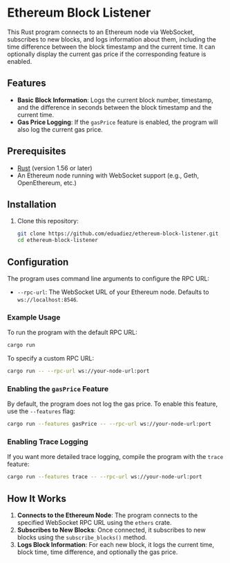 # Ethereum Block Listener

This Rust program connects to an Ethereum node via WebSocket, subscribes to new blocks, and logs information about them, including the time difference between the block timestamp and the current time. It can optionally display the current gas price if the corresponding feature is enabled.

## Features

- **Basic Block Information**: Logs the current block number, timestamp, and the difference in seconds between the block timestamp and the current time.
- **Gas Price Logging**: If the `gasPrice` feature is enabled, the program will also log the current gas price.

## Prerequisites

- [Rust](https://www.rust-lang.org/tools/install) (version 1.56 or later)
- An Ethereum node running with WebSocket support (e.g., Geth, OpenEthereum, etc.)

## Installation

1. Clone this repository:

   ```bash
   git clone https://github.com/eduadiez/ethereum-block-listener.git
   cd ethereum-block-listener
   ```

## Configuration

The program uses command line arguments to configure the RPC URL:

- `--rpc-url`: The WebSocket URL of your Ethereum node. Defaults to `ws://localhost:8546`.

### Example Usage

To run the program with the default RPC URL:

```bash
cargo run
```

To specify a custom RPC URL:

```bash
cargo run -- --rpc-url ws://your-node-url:port
```

### Enabling the `gasPrice` Feature

By default, the program does not log the gas price. To enable this feature, use the `--features` flag:

```bash
cargo run --features gasPrice -- --rpc-url ws://your-node-url:port
```

### Enabling Trace Logging

If you want more detailed trace logging, compile the program with the `trace` feature:

```bash
cargo run --features trace -- --rpc-url ws://your-node-url:port
```

## How It Works

1. **Connects to the Ethereum Node**: The program connects to the specified WebSocket RPC URL using the `ethers` crate.
2. **Subscribes to New Blocks**: Once connected, it subscribes to new blocks using the `subscribe_blocks()` method.
3. **Logs Block Information**: For each new block, it logs the current time, block time, time difference, and optionally the gas price.